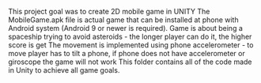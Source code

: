 This project goal was to create 2D mobile game in UNITY
The MobileGame.apk file is actual game that can be installed at phone with Android system (Android 9 or newer is required). 
Game is about being a spaceship trying to avoid asteroids - the longer player can do it, the higher score is get
The movement is implemented using phone accelerometer - to move player has to tilt a phone, if phone does not have accelerometer or giroscope the game will not work
This folder contains all of the code made in Unity to achieve all game goals.
